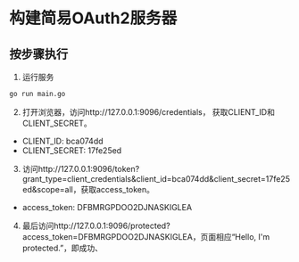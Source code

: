 # 构建简易OAuth2服务器

## 按步骤执行

1. 运行服务

```bash
go run main.go

```

2. 打开浏览器，访问http://127.0.0.1:9096/credentials， 获取CLIENT_ID和CLIENT_SECRET。
 - CLIENT_ID: bca074dd
 - CLIENT_SECRET: 17fe25ed
3. 访问http://127.0.0.1:9096/token?grant_type=client_credentials&client_id=bca074dd&client_secret=17fe25ed&scope=all，获取access_token。
 - access_token: DFBMRGPDOO2DJNASKIGLEA
4. 最后访问http://127.0.0.1:9096/protected?access_token=DFBMRGPDOO2DJNASKIGLEA，页面相应“Hello, I'm protected.”，即成功、